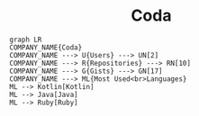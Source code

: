 <h1 align="center">Coda</h1>

```mermaid
graph LR
COMPANY_NAME{Coda}
COMPANY_NAME ---> U{Users} ---> UN[2]
COMPANY_NAME ---> R{Repositories} ---> RN[10]
COMPANY_NAME ---> G{Gists} ---> GN[17]
COMPANY_NAME ---> ML{Most Used<br>Languages}
ML --> Kotlin[Kotlin]
ML --> Java[Java]
ML --> Ruby[Ruby]
```

